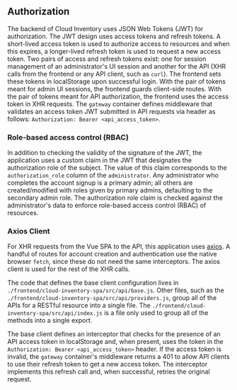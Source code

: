 ## Authorization

The backend of Cloud Inventory uses JSON Web Tokens (JWT) for authorization. The JWT design uses access tokens and refresh tokens. A short-lived access token is used to authorize access to resources and when this expires, a longer-lived refresh token is used to request a new access token. Two pairs of access and refresh tokens exist: one for session management of an administrator's UI session and another for the API (XHR calls from the frontend or any API client, such as `curl`). The frontend sets these tokens in localStorage upon successful login. With the pair of tokens meant for admin UI sessions, the frontend guards client-side routes. With the pair of tokens meant for API authorization, the frontend uses the access token in XHR requests. The `gateway` container defines middleware that validates an access token JWT submitted in API requests via header as follows: `Authorization: Bearer <api_access_token>`.

### Role-based access control (RBAC)

In addition to checking the validity of the signature of the JWT, the application uses a custom claim in the JWT that designates the authorization role of the subject. The value of this claim corresponds to the `authorization_role` column of the `administrator`. Any administrator who completes the account signup is a primary admin; all others are created/modified with roles given by primary admins, defaulting to the secondary admin role. The authorization role claim is checked against the administrator's data to enforce role-based access control (RBAC) of resources.

### Axios Client

For XHR requests from the Vue SPA to the API, this application uses [axios](https://axios-http.com/docs/intro). A handful of routes for account creation and authentication use the native browser `fetch`, since these do not need the same interceptors. The axios client is used for the rest of the XHR calls.

The code that defines the base client configuration lives in `./frontend/cloud-inventory-spa/src/api/base.js`. Other files, such as the `./frontend/cloud-inventory-spa/src/api/providers.js`, group all of the APIs for a RESTful resource into a single file. The `./frontend/cloud-inventory-spa/src/api/index.js` is a file only used to group all of the methods into a single export.

The base client defines an interceptor that checks for the presence of an API access token in localStorage and, when present, uses the token in the `Authorization: Bearer <api_access_token>` header. If the access token is invalid, the `gateway` container's middleware returns a 401 to allow API clients to use their refresh token to get a new access token. The interceptor implements this refresh call and, when successful, retries the original request.